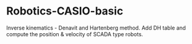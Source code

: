 # Robotics-CASIO-basic
Inverse kinematics - Denavit and Hartenberg method.
Add DH table and compute the position & velocity of SCADA type robots.
